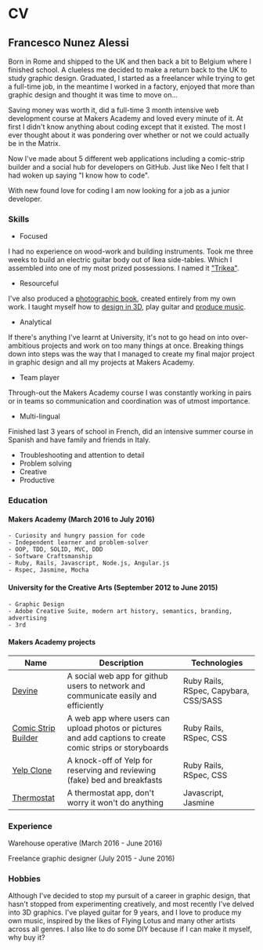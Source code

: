 # CV
## Francesco Nunez Alessi
Born in Rome and shipped to the UK and then back a bit to Belgium where I finished school. A clueless me decided to make a return back to the UK to study graphic design. Graduated, I started as a freelancer while trying to get a full-time job, in the meantime I worked in a factory, enjoyed that more than graphic design and thought it was time to move on...

Saving money was worth it, did a full-time 3 month intensive web development course at Makers Academy and loved every minute of it. At first I didn't know anything about coding except that it existed. The most I ever thought about it was pondering over whether or not we could actually be in the Matrix.

Now I've made about 5 different web applications including a comic-strip builder and a social hub for developers on GitHub. Just like Neo I felt that I had woken up saying "I know how to code".

With new found love for coding I am now looking for a job as a junior developer.

### Skills

- Focused

I had no experience on wood-work and building instruments. Took me three weeks to build an electric guitar body out of Ikea side-tables. Which I assembled into one of my most prized possessions. I named it ["Trikea"](https://www.behance.net/gallery/31988285/Trikea-Old-IKEA-furniture-put-to-good-use).

- Resourceful

I've also produced a [photographic book](https://www.behance.net/gallery/32004029/Transiendence), created entirely from my own work. I taught myself how to [design in 3D](https://www.behance.net/gallery/32002401/3D-Modelling-With-Blender), play guitar and [produce music](https://soundcloud.com/temka1991).

- Analytical

If there's anything I've learnt at University, it's not to go head on into over-ambitious projects and work on too many things at once. Breaking things down into steps was the way that I managed to create my final major project in graphic design and all my projects at Makers Academy.

- Team player

Through-out the Makers Academy course I was constantly working in pairs or in teams so communication and coordination was of utmost importance.

- Multi-lingual

Finished last 3 years of school in French, did an intensive summer course in Spanish and have family and friends in Italy.

- Troubleshooting and attention to detail
- Problem solving
- Creative
- Productive

### Education

#### Makers Academy (March 2016 to July 2016)

    - Curiosity and hungry passion for code
    - Independent learner and problem-solver
    - OOP, TDD, SOLID, MVC, DDD
    - Software Craftsmanship
    - Ruby, Rails, Javascript, Node.js, Angular.js
    - Rspec, Jasmine, Mocha

#### University for the Creative Arts (September 2012 to June 2015)

    - Graphic Design
    - Adobe Creative Suite, modern art history, semantics, branding, advertising
    - 3rd

#### Makers Academy projects

| Name | Description | Technologies |
|------|-------------|--------------|
| [Devine](https://devine-github.herokuapp.com/) | A social web app for github users to network and communicate easily and efficiently | Ruby Rails, RSpec, Capybara, CSS/SASS |
| [Comic Strip Builder](https://github.com/Rob-rls/comic-builder) | A web app where users can upload photos or pictures and add captions to create comic strips or storyboards | Ruby Rails, RSpec, CSS |
| [Yelp Clone](https://github.com/Frunez/yalp/tree/master/yelp_clone) | A knock-off of Yelp for reserving and reviewing (fake) bed and breakfasts | Ruby Rails, RSpec, CSS |
| [Thermostat](https://github.com/Frunez/thermostat) | A thermostat app, don't worry it won't do anything | Javascript, Jasmine |



### Experience

Warehouse operative (March 2016 - June 2016)

Freelance graphic designer (July 2015 - June 2016)

### Hobbies

Although I've decided to stop my pursuit of a career in graphic design, that hasn't stopped from experimenting creatively, and most recently I've delved into 3D graphics. I've played guitar for 9 years, and I love to produce my own music, inspired by the likes of Flying Lotus and many other artists across all genres. I also like to do some DIY because if I can make it myself, why buy it?  
